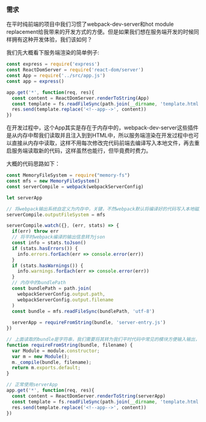 ### 需求
在平时纯前端的项目中我们习惯了webpack-dev-server和hot module replacement给我带来的开发方式的方便。但是如果我们想在服务端开发的时候同样拥有这种开发体验，我们该如何？

我们先大概看下服务端渲染的简单例子:  
```js
const express = require('express')
const ReactDomServer = require('react-dom/server')
const App = require('../src/app.js')
const app = express()

app.get('*', function(req, res){
  const content = ReactDomServer.renderToString(App)
  const template = fs.readFileSync(path.join(__dirname, 'template.html'), 'utf-8')
  res.send(template.replace('<!--app-->', content))
})
```
在开发过程中，这个App其实是存在于内存中的，webpack-dev-server这些插件是从内存中帮我们读取并且注入到到HTML中，所以服务端渲染在开发过程中也可以直接从内存中读取，这样不用每次修改完代码前端去编译写入本地文件，再去重启服务端读取新的代码，这样虽然也能行，但毕竟费时费力。  


大概的代码思路如下：  
```js
const MemoryFileSystem = require("memory-fs")
const mfs = new MemoryFileSystem()
const serverCompile = webpack(webpackServerConfig)

let serverApp

// 将webpack输出系统自定义为内存中，关键，不然webpack默认将编译好的代码写入本地磁盘
serverCompile.outputFileSystem = mfs

serverCompile.watch({}, (err, stats) => {
  if(err) throw err
  // 将平时webpack编译的输出信息转为json
  const info = stats.toJson()
  if (stats.hasErrors()) {
    info.errors.forEach(err => console.error(err))
  }
  if (stats.hasWarnings()) {
    info.warnings.forEach(err => console.error(err))
  }
  // 内存中的bundlePath
  const bundlePath = path.join(
    webpackServerConfig.output.path,
    webpackServerConfig.output.filename
  )
  const bundle = mfs.readFileSync(bundlePath, 'utf-8')
  
  serverApp = requireFromString(bundle, 'server-entry.js')
})

// 上面读取的bundle是字符串，我们需要将其转为我们平时代码中常见的模块方便输入输出，这里我们利用module的构造函数
function requireFromString(bundle, filename) {
  var Module = module.constructor;
  var m = new Module();
  m._compile(bundle, filename);
  return m.exports.default;
}

// 正常使用serverApp
app.get('*', function(req, res){
  const content = ReactDomServer.renderToString(serverApp)
  const template = fs.readFileSync(path.join(__dirname, 'template.html'), 'utf-8')
  res.send(template.replace('<!--app-->', content))
})

```